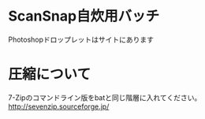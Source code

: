 ScanSnap自炊用バッチ
========================

Photoshopドロップレットはサイトにあります  

# 圧縮について

7-Zipのコマンドライン版をbatと同じ階層に入れてください。  
http://sevenzip.sourceforge.jp/